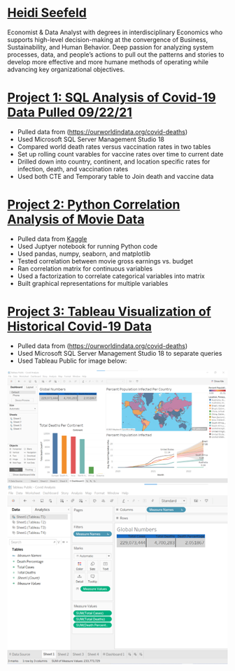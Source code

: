 # [Heidi Seefeld](https://www.linkedin.com/in/heidi-seefeld/)



Economist & Data Analyst with degrees in interdisciplinary Economics who supports high-level decision-making at the convergence of Business, Sustainability, and Human Behavior. Deep passion for analyzing system processes, data, and people’s actions to pull out the patterns and stories to develop more effective and more humane methods of operating while advancing key organizational objectives.



# [Project 1: SQL Analysis of Covid-19 Data Pulled 09/22/21](https://github.com/HeidiJo42/Heidi_Portfolio/blob/main/SQLQuery_Covid_Data.sql)

* Pulled data from (https://ourworldindata.org/covid-deaths)
* Used Microsoft SQL Server Management Studio 18
* Compared world death rates versus vaccination rates in two tables
* Set up rolling count varables for vaccine rates over time to current date
* Drilled down into country, continent, and location specific rates for infection, death, and vaccination rates
* Used both CTE and Temporary table to Join death and vaccine data


# [Project 2: Python Correlation Analysis of Movie Data](https://github.com/HeidiJo42/Heidi_Portfolio/blob/main/Kaggle%20Movie%20Analysis.ipynb)

* Pulled data from [Kaggle](https://www.kaggle.com/danielgrijalvas/movies#)
* Used Juptyer notebook for running Python code
* Used pandas, numpy, seaborn, and matplotlib 
* Tested correlation between movie gross earnings vs. budget
* Ran correlation matrix for continuous variables
* Used a factorization to correlate categorical variables into matrix
* Built graphical representations for multiple variables

# [Project 3: Tableau Visualization of Historical Covid-19 Data](https://public.tableau.com/app/profile/heidijo42)

* Pulled data from (https://ourworldindata.org/covid-deaths)
* Used Microsoft SQL Server Management Studio 18 to separate queries 
* Used Tableau Public for image below:


![](https://github.com/HeidiJo42/Heidi_Portfolio/blob/main/Images/Dashboard%20Tableau.jpg)
![](https://github.com/HeidiJo42/Heidi_Portfolio/blob/main/Images/Sheet%201%20Tableau.jpg)
















